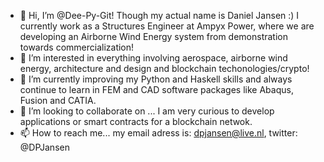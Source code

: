 - 👋 Hi, I’m @Dee-Py-Git! Though my actual name is Daniel Jansen :) I currently work as a Structures Engineer at Ampyx Power, where we are developing an Airborne Wind Energy system from demonstration towards commercialization!   
- 👀 I’m interested in everything involving aerospace, airborne wind energy, architecture and design and blockchain techonologies/crypto!
- 🌱 I’m currently improving my Python and Haskell skills and always continue to learn in FEM and CAD software packages like Abaqus, Fusion and CATIA.
- 💞️ I’m looking to collaborate on ... I am very curious to develop applications or smart contracts for a blockchain netwok. 
- 📫 How to reach me... my email adress is: dpjansen@live.nl, twitter: @DPJansen  

<!---
Dee-Py-Git/Dee-Py-Git is a ✨ special ✨ repository because its `README.md` (this file) appears on your GitHub profile.
You can click the Preview link to take a look at your changes.
--->
